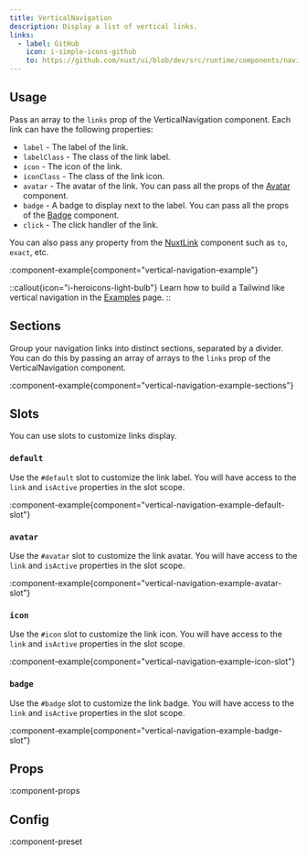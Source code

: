 ```yaml
---
title: VerticalNavigation
description: Display a list of vertical links.
links:
  - label: GitHub
    icon: i-simple-icons-github
    to: https://github.com/nuxt/ui/blob/dev/src/runtime/components/navigation/VerticalNavigation.vue
---
```


## Usage

Pass an array to the `links` prop of the VerticalNavigation component. Each link can have the following properties:

- `label` - The label of the link.
- `labelClass` - The class of the link label.
- `icon` - The icon of the link.
- `iconClass` - The class of the link icon.
- `avatar` - The avatar of the link. You can pass all the props of the [Avatar](/elements/avatar) component.
- `badge` - A badge to display next to the label. You can pass all the props of the [Badge](/elements/badge) component.
- `click` - The click handler of the link.

You can also pass any property from the [NuxtLink](https://nuxt.com/docs/api/components/nuxt-link#props) component such as `to`, `exact`, etc.

:component-example{component="vertical-navigation-example"}

::callout{icon="i-heroicons-light-bulb"}
Learn how to build a Tailwind like vertical navigation in the [Examples](/getting-started/examples#verticalnavigation) page.
::

## Sections

Group your navigation links into distinct sections, separated by a divider. You can do this by passing an array of arrays to the `links` prop of the VerticalNavigation component.

:component-example{component="vertical-navigation-example-sections"}

## Slots

You can use slots to customize links display.

### `default`

Use the `#default` slot to customize the link label. You will have access to the `link` and `isActive` properties in the slot scope.

:component-example{component="vertical-navigation-example-default-slot"}

### `avatar`

Use the `#avatar` slot to customize the link avatar. You will have access to the `link` and `isActive` properties in the slot scope.

:component-example{component="vertical-navigation-example-avatar-slot"}

### `icon`

Use the `#icon` slot to customize the link icon. You will have access to the `link` and `isActive` properties in the slot scope.

:component-example{component="vertical-navigation-example-icon-slot"}

### `badge`

Use the `#badge` slot to customize the link badge. You will have access to the `link` and `isActive` properties in the slot scope.

:component-example{component="vertical-navigation-example-badge-slot"}

## Props

:component-props

## Config

:component-preset
